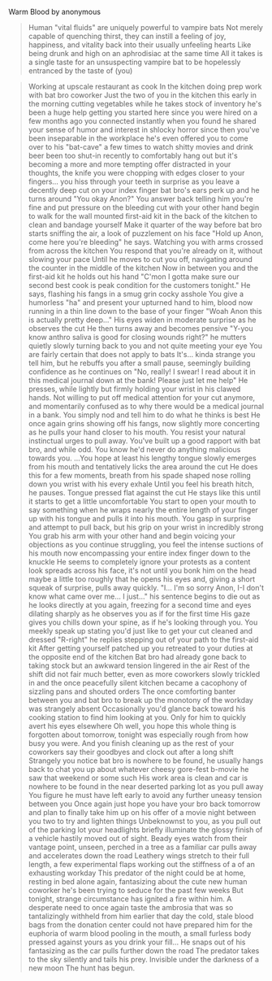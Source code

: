 Warm Blood by anonymous

>Human "vital fluids" are uniquely powerful to vampire bats
>Not merely capable of quenching thirst, they can instill a feeling of joy, happiness, and vitality back into their usually unfeeling hearts
>Like being drunk and high on an aphrodisiac at the same time
>All it takes is a single taste for an unsuspecting vampire bat to be hopelessly entranced by the taste of (you)

>Working at upscale restaurant as cook
>In the kitchen doing prep work with bat bro coworker
>Just the two of you in the kitchen this early in the morning
>cutting vegetables while he takes stock of inventory
>he's been a huge help getting you started here since you were hired on a few months ago
>you connected instantly when you found he shared your sense of humor and interest in shlocky horror
>since then you've been inseparable in the workplace
>he's even offered you to come over to his "bat-cave" a few times to watch shitty movies and drink beer
>been too shut-in recently to comfortably hang out but it's becoming a more and more tempting offer
>distracted in your thoughts, the knife you were chopping with edges closer to your fingers...
>you hiss through your teeth in surprise as you leave a decently deep cut on your index finger
>bat bro's ears perk up and he turns around "You okay Anon?"
>You answer back telling him you're fine and put pressure on the bleeding cut with your other hand
>begin to walk for the wall mounted first-aid kit in the back of the kitchen to clean and bandage yourself
>Make it quarter of the way before bat bro starts sniffing the air, a look of puzzlement on his face
>"Hold up Anon, come here you're bleeding" he says. Watching you with arms crossed from across the kitchen
>You respond that you're already on it, without slowing your pace
>Until he moves to cut you off, navigating around the counter in the middle of the kitchen
>Now in between you and the first-aid kit he holds out his hand "C'mon I gotta make sure our second best cook is peak condition for the customers tonight." He says, flashing his fangs in a smug grin
>cocky asshole
>You give a humorless "ha" and present your upturned hand to him, blood now running in a thin line down to the base of your finger
>"Woah Anon this is actually pretty deep..." His eyes widen in moderate surprise as he observes the cut
>He then turns away and becomes pensive
>"Y-you know anthro saliva is good for closing wounds right?" he mutters quietly slowly turning back to you and not quite meeting your eye
>You are fairly certain that does not apply to bats
>It's... kinda strange you tell him, but he rebuffs you after a small pause, seemingly building confidence as he continues on
>"No, really! I swear! I read about it in this medical journal down at the bank! Please just let me help" He presses, while lightly but firmly holding your wrist in his clawed hands.
>Not willing to put off medical attention for your cut anymore, and momentarily confused as to why there would be a medical journal in a bank. You simply nod and tell him to do what he thinks is best
>He once again grins showing off his fangs, now slightly more concerting as he pulls your hand closer to his mouth.
>You resist your natural instinctual urges to pull away. You've built up a good rapport with bat bro, and while odd. You know he'd never do anything malicious towards you.
>...You hope at least
>his lengthy tongue slowly emerges from his mouth and tentatively licks the area around the cut
>He does this for a few moments, breath from his spade shaped nose rolling down you wrist with his every exhale
>Until you feel his breath hitch, he pauses. Tongue pressed flat against the cut
>He stays like this until it starts to get a little uncomfortable
>You start to open your mouth to say something when he wraps nearly the entire length of your finger up with his tongue and pulls it into his mouth.
>You gasp in surprise and attempt to pull back, but his grip on your wrist in incredibly strong
>You grab his arm with your other hand and begin voicing your objections as you continue struggling, you feel the intense suctions of his mouth now encompassing your entire index finger down to the knuckle
>He seems to completely ignore your protests as a content look spreads across his face, it's not until you bonk him on the head maybe a little too roughly that he opens his eyes and, giving a short squeak of surprise, pulls away quickly.
>"I... I'm so sorry Anon, I-I don't know what came over me... I just..." his sentence begins to die out as he looks directly at you again, freezing for a second time and eyes dilating sharply as he observes you as if for the first time
>His gaze gives you chills down your spine, as if he's looking through you.
>You meekly speak up stating you'd just like to get your cut cleaned and dressed
>"R-right" he replies stepping out of your path to the first-aid kit
>After getting yourself patched up you retreated to your duties at the opposite end of the kitchen
>Bat bro had already gone back to taking stock but an awkward tension lingered in the air
>Rest of the shift did not fair much better, even as more coworkers slowly trickled in and the once peacefully silent kitchen became a cacophony of sizzling pans and shouted orders
>The once comforting banter between you and bat bro to break up the monotony of the workday was strangely absent
>Occasionally you'd glance back toward his cooking station to find him looking at you. Only for him to quickly avert his eyes elsewhere
>Oh well, you hope this whole thing is forgotten about tomorrow, tonight was especially rough from how busy you were. And you finish cleaning up as the rest of your coworkers say their goodbyes and clock out after a long shift
>Strangely you notice bat bro is nowhere to be found, he usually hangs back to chat you up about whatever cheesy gore-fest b-movie he saw that weekend or some such
>His work area is clean and car is nowhere to be found in the near deserted parking lot as you pull away
>You figure he must have left early to avoid any further uneasy tension between you
>Once again just hope you have your bro back tomorrow and plan to finally take him up on his offer of a movie night between you two to try and lighten things
>Unbeknownst to you, as you pull out of the parking lot your headlights briefly illuminate the glossy finish of a vehicle hastily moved out of sight.
>Beady eyes watch from their vantage point, unseen, perched in a tree as a familiar car pulls away and accelerates down the road
>Leathery wings stretch to their full length, a few experimental flaps working out the stiffness of a of an exhausting workday
>This predator of the night could be at home, resting in bed alone again, fantasizing about the cute new human coworker he's been trying to seduce for the past few weeks
>But tonight, strange circumstance has ignited a fire within him. A desperate need to once again taste the ambrosia that was so tantalizingly withheld from him earlier that day
>the cold, stale blood bags from the donation center could not have prepared him for the euphoria of warm blood pooling in the mouth, a small furless body pressed against yours as you drink your fill...
>He snaps out of his fantasizing as the car pulls further down the road
>The predator takes to the sky silently and tails his prey. Invisible under the darkness of a new moon
>The hunt has begun.